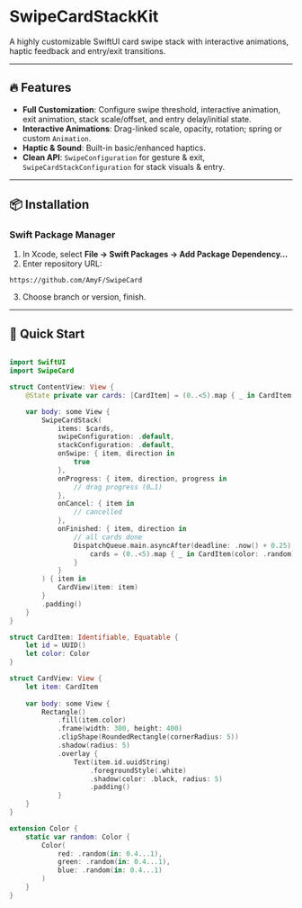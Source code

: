 # SwipeCardStackKit

A highly customizable SwiftUI card swipe stack with interactive animations, haptic feedback and entry/exit transitions.

---

## 🔥 Features

- **Full Customization**: Configure swipe threshold, interactive animation, exit animation, stack scale/offset, and entry delay/initial state.
- **Interactive Animations**: Drag-linked scale, opacity, rotation; spring or custom `Animation`.
- **Haptic & Sound**: Built-in basic/enhanced haptics.
- **Clean API**: `SwipeConfiguration` for gesture & exit, `SwipeCardStackConfiguration` for stack visuals & entry.

---

## 📦 Installation

### Swift Package Manager

1. In Xcode, select **File → Swift Packages → Add Package Dependency…**  
2. Enter repository URL:  
```
https://github.com/AmyF/SwipeCard
```
3. Choose branch or version, finish.

---

## 🚀 Quick Start

```swift

import SwiftUI
import SwipeCard

struct ContentView: View {
    @State private var cards: [CardItem] = (0..<5).map { _ in CardItem(color: .random) }

    var body: some View {
        SwipeCardStack(
            items: $cards,
            swipeConfiguration: .default,
            stackConfiguration: .default,
            onSwipe: { item, direction in
                true
            },
            onProgress: { item, direction, progress in
                // drag progress (0…1)
            },
            onCancel: { item in
                // cancelled
            },
            onFinished: { item, direction in
                // all cards done
                DispatchQueue.main.asyncAfter(deadline: .now() + 0.25) {
                    cards = (0..<5).map { _ in CardItem(color: .random) }
                }
            }
        ) { item in
            CardView(item: item)
        }
        .padding()
    }
}

struct CardItem: Identifiable, Equatable {
    let id = UUID()
    let color: Color
}

struct CardView: View {
    let item: CardItem
    
    var body: some View {
        Rectangle()
            .fill(item.color)
            .frame(width: 300, height: 400)
            .clipShape(RoundedRectangle(cornerRadius: 5))
            .shadow(radius: 5)
            .overlay {
                Text(item.id.uuidString)
                    .foregroundStyle(.white)
                    .shadow(color: .black, radius: 5)
                    .padding()
            }
    }
}

extension Color {
    static var random: Color {
        Color(
            red: .random(in: 0.4...1),
            green: .random(in: 0.4...1),
            blue: .random(in: 0.4...1)
        )
    }
}


```